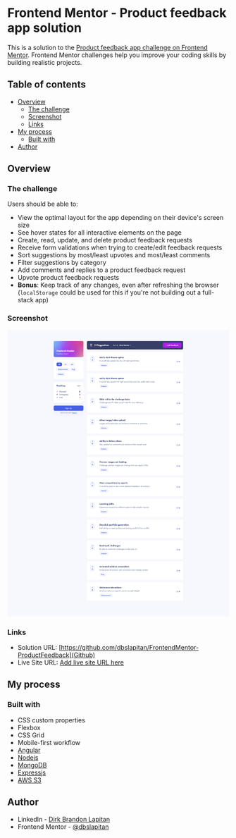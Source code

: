 # Frontend Mentor - Product feedback app solution

This is a solution to the [Product feedback app challenge on Frontend Mentor](https://www.frontendmentor.io/challenges/product-feedback-app-wbvUYqjR6). Frontend Mentor challenges help you improve your coding skills by building realistic projects.

## Table of contents

- [Overview](#overview)
  - [The challenge](#the-challenge)
  - [Screenshot](#screenshot)
  - [Links](#links)
- [My process](#my-process)
  - [Built with](#built-with)
- [Author](#author)

## Overview

### The challenge

Users should be able to:

- View the optimal layout for the app depending on their device's screen size
- See hover states for all interactive elements on the page
- Create, read, update, and delete product feedback requests
- Receive form validations when trying to create/edit feedback requests
- Sort suggestions by most/least upvotes and most/least comments
- Filter suggestions by category
- Add comments and replies to a product feedback request
- Upvote product feedback requests
- **Bonus**: Keep track of any changes, even after refreshing the browser (`localStorage` could be used for this if you're not building out a full-stack app)

### Screenshot

![Example Screenshot](./screenshot.png)


### Links

- Solution URL: [https://github.com/dbslapitan/FrontendMentor-ProductFeedback](Github)
- Live Site URL: [Add live site URL here](https://your-live-site-url.com)

## My process

### Built with

- CSS custom properties
- Flexbox
- CSS Grid
- Mobile-first workflow
- [Angular](https://angular.io/)
- [Nodejs](https://nodejs.org/)
- [MongoDB](https://www.mongodb.com/)
- [Expressjs](https://expressjs.com/)
- [AWS S3](https://aws.amazon.com/s3/?nc2=h_ql_prod_st_s3)

## Author

- LinkedIn - [Dirk Brandon Lapitan](https://www.your-site.com)
- Frontend Mentor - [@dbslapitan](https://www.frontendmentor.io/profile/dbslapitan)
